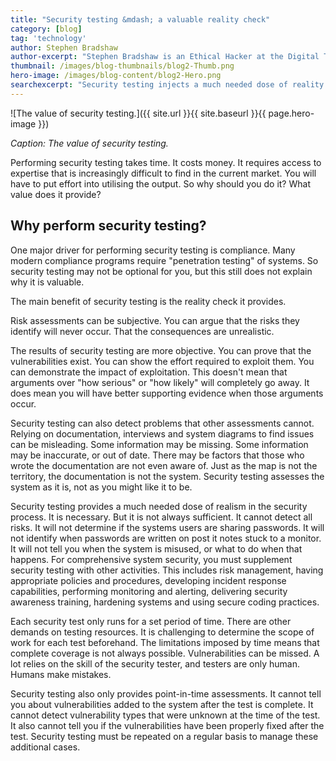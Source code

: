 ```yaml
---
title: "Security testing &mdash; a valuable reality check"
category: [blog]
tag: 'technology'
author: Stephen Bradshaw
author-excerpt: "Stephen Bradshaw is an Ethical Hacker at the Digital Transformation Agency."
thumbnail: /images/blog-thumbnails/blog2-Thumb.png
hero-image: /images/blog-content/blog2-Hero.png
searchexcerpt: "Security testing injects a much needed dose of reality into the process of securing a system."
---
```


![The value of security testing.]({{ site.url }}{{ site.baseurl }}{{ page.hero-image }})

*Caption: The value of security testing.*

Performing security testing takes time. It costs money. It requires access to expertise that is increasingly difficult to find in the current market.  You will have to put effort into utilising the output. So why should you do it? What value does it provide?

## Why perform security testing?

One major driver for performing security testing is compliance. Many modern compliance programs require "penetration testing" of systems. So security testing may not be optional for you, but this still does not explain why it is valuable.

The main benefit of security testing is the reality check it provides.

Risk assessments can be subjective. You can argue that the risks they identify will never occur. That the consequences are unrealistic. 

The results of security testing are more objective. You can prove that the vulnerabilities exist. You can show the effort required to exploit them. You can demonstrate the impact of exploitation. This doesn't mean that arguments over "how serious" or "how likely" will completely go away. It does mean you will have better supporting evidence when those arguments occur.

Security testing can also detect problems that other assessments cannot. Relying on documentation, interviews and system diagrams to find issues can be misleading. Some information may be missing. Some information may be inaccurate, or out of date. There may be factors that those who wrote the documentation are not even aware of.  Just as the map is not the territory, the documentation is not the system. Security testing assesses the system as it is, not as you might like it to be.

Security testing provides a much needed dose of realism in the security process. It is necessary. But it is not always sufficient. It cannot detect all risks. It will not determine if the systems users are sharing passwords. It will not identify when passwords are written on post it notes stuck to a monitor.  It will not tell you when the system is misused, or what to do when that happens. For comprehensive system security, you must supplement security testing with other activities. This includes risk management, having appropriate policies and procedures, developing incident response capabilities, performing monitoring and alerting, delivering security awareness training, hardening systems and using secure coding practices.

Each security test only runs for a set period of time. There are other demands on testing resources. It is challenging to determine the scope of work for each test beforehand. The limitations imposed by time means that complete coverage is not always possible. Vulnerabilities can be missed. A lot relies on the skill of the security tester, and testers are only human. Humans make mistakes.

Security testing also only provides point-in-time assessments. It cannot tell you about vulnerabilities added to the system after the test is complete. It cannot detect vulnerability types that were unknown at the time of the test. It also cannot tell you if the vulnerabilities have been properly fixed after the test. Security testing must be repeated on a regular basis to manage these additional cases.
